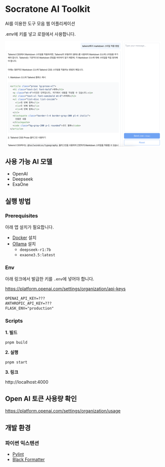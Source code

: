 # Socratone AI Toolkit

AI를 이용한 도구 모음 웹 어플리케이션

.env에 키를 넣고 로컬에서 사용합니다.

![스크린샷](docs/screen-shot.png)

## 사용 가능 AI 모델

- OpenAI
- Deepseek
- ExaOne

## 실행 방법

### Prerequisites

아래 앱 설치가 필요합니다.

- [Docker](https://www.docker.com) 설치
- [Ollama](https://ollama.com) 설치
  - `deepseek-r1:7b`
  - `exaone3.5:latest`

### Env

아래 링크에서 발급한 키를 `.env`에 넣어야 합니다.

https://platform.openai.com/settings/organization/api-keys

```
OPENAI_API_KEY=???
ANTHROPIC_API_KEY=???
FLASK_ENV="production"
```

### Scripts

**1\. 빌드**

```
pnpm build
```

**2\. 실행**

```
pnpm start
```

**3\. 링크**

http://localhost:4000

## Open AI 토큰 사용량 확인

https://platform.openai.com/settings/organization/usage

## 개발 환경

### 파이썬 익스텐션

- [Pylint](https://marketplace.visualstudio.com/items?itemName=ms-python.pylint)
- [Black Formatter](https://marketplace.visualstudio.com/items?itemName=ms-python.black-formatter)
